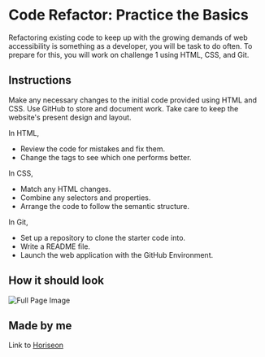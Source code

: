 # Code Refactor: Practice the Basics

Refactoring existing code to keep up with the growing demands of web accessibility is something as a developer, you will be task to do often. To prepare for this, you will work on challenge 1 using HTML, CSS, and Git.

## Instructions

Make any necessary changes to the initial code provided using HTML and CSS.
Use GitHub to store and document work.
Take care to keep the website's present design and layout.

In HTML,

- Review the code for mistakes and fix them.
- Change the tags to see which one performs better.

In CSS,

- Match any HTML changes.
- Combine any selectors and properties.
- Arrange the code to follow the semantic structure.

In Git,

- Set up a repository to clone the starter code into.
- Write a README file.
- Launch the web application with the GitHub Environment.

## How it should look

![Full Page Image](./assets/images/_Users_ECY_bootcamp_UCB-VIRT-FSF-PT-06-2023-U-LOLC_Week-1-HTML-Git-CSS_02-Challenge_coderefactor-HTML-CSS-GIT_Develop_index.html.png)

## Made by me

Link to [Horiseon](https://clkwong3.github.io/HTML-CSS-Fundamentals/)

